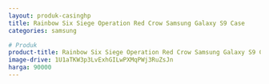 ```yaml
---
layout: produk-casinghp
title: Rainbow Six Siege Operation Red Crow Samsung Galaxy S9 Case
categories: samsung

# Produk
product-title: Rainbow Six Siege Operation Red Crow Samsung Galaxy S9 Case
image-drive: 1U1aTKW3p3LvExhGILwPXMqPWj3RuZsJn
harga: 90000
---
```

